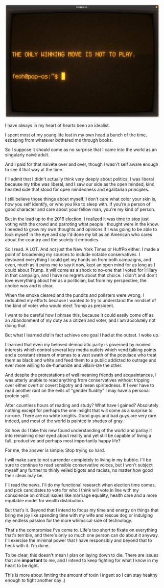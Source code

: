 <!--
.. title: The Only Winning Move Is Not To Play
.. slug: the-only-winning-move-is-not-to-play
.. date: 2022-07-29 21:01:39 UTC-04:00
.. tags: life,philosophy
.. previewimage: /images/TheOnlyWinningMove.png
.. status: published
.. category: 
.. link: 
.. description: 
.. type: text
-->

![Retro style CRT Terminal Image With Title](/images/TheOnlyWinningMove.png)

I have always in my heart of hearts been an idealist.

I spent most of my young life lost in my own head a bunch of the time, escaping from whatever bothered me through books.

So I suppose it should come as no surprise that I came into the world as an singularly naivé adult.

And I paid for that naivéte over and over, though I wasn't self aware enough to see it that way at the time.

I'll admit that I didn't actually think very deeply about politics. I was liberal because my tribe was liberal, and I saw our side as the open minded, kind hearted side that stood for open mindedness and egalitarian principles.

I still believe those things about myself. I don't care what color your skin is, how you self identify, or who you like to sleep with. If you're a person of good character and care about your fellow man, you're my kind of person.

But in the lead up to the 2016 election, I realized it was time to stop just voting with the crowd and parroting what people I thought were in the know. I needed to grow my own thoughts and opinions if I was going to be able to look myself in the eye and say I'd done my bit as an American who cares about the country and the society it embodies.

So I read. A LOT. And not just the New York Times or HuffPo either. I made a point of broadening my sources to include notable conservatives. I devoured everything I could get my hands on from both campaigns, and even, much as it pains me to say it now, kept an open mind for as long as I could about Trump. It will come as a shock to no-one that I voted for Hillary in that campaign, and I have no regrets about that choice. I didn't and don't love everything about her as a politician, but from my perspective, the choice was and is clear.

When the smoke cleared and the pundits and pollsters were wrong, I redoubled my efforts because I wanted to try to understand the mindset of the kind of voter who would elect Trump as president.

I want to be careful how I phrase this, because it could easily come off as an abandonment of my duty as a citizen and voter, and I am absolutely not doing that.

But what I learned *did* in fact achieve one goal I had at the outset. I woke up.

I learned that even my beloved democratic party is governed by monied interests which control several key media outlets which vend talking points and a constant stream of memes to a vast swath of the populace who treat them as black and white and feed them to a public addicted to outrage and ever more willing to de-humanize and villain-ize the other.

And despite the protestations of well meaning friends and acquaintances, I was utterly unable to read anything from conservatives without tripping over either overt or covert bigotry and mean spiritedness. If I ever have to read another rant on the evils of "gender fluidity" I may have a personal protein spill.

After countless hours of reading and study? What have I gained? Absolutely nothing except for perhaps the one insight that will come as a surprise to no-one. There are no white knights. Good guys and bad guys are very rare indeed, and most of the world is painted in shades of gray.

So how do I take this new found understanding of the world and parlay it into remaining clear eyed about reality and yet still be capable of living a full, productive and perhaps most importantly happy life?

For me, the answer is simple: Stop trying so hard.

I will make sure to not surrender completely to living in my bubble. I'll be sure to continue to read sensible conservative voices, but I won't subject myself any further to thinly veiled bigots and racists, no matter how good their ideas may be.

I'll read the news. I'll do my functional research when election time comes, and pick candidates to vote for who I think will vote in line with my conscience on critical issues like marriage equality, health care and a more equitable model for wealth distribution.

But that's it. Beyond that I intend to focus my time and energy on things that bring me joy like spending time with my wife and rescue dog or indulging my endless passion for the more whimsical side of technology.

That's the compromise I've come to. Life's too short to fixate on everything that's terrible, and there's only so much one person can do about it anyway. I'll exercise the minimal power that I have responsibly and beyond that to heck with it. I'm done.

To be clear, this doesn't mean I plan on laying down to die. There are issues that are **important** to me, and I intend to keep fighting for what I know in my heart to be right.

This is more about limiting the amount of toxin I ingent so I can stay healthy enough to fight another day :)
